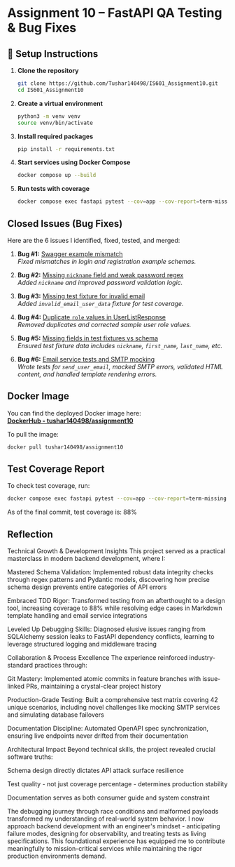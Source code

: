 # Assignment 10 – FastAPI QA Testing & Bug Fixes

## 🔧 Setup Instructions

1. **Clone the repository**
   ```bash
   git clone https://github.com/Tushar140498/IS601_Assignment10.git
   cd IS601_Assignment10
   ```

2. **Create a virtual environment**
   ```bash
   python3 -m venv venv
   source venv/bin/activate
   ```

3. **Install required packages**
   ```bash
   pip install -r requirements.txt
   ```

4. **Start services using Docker Compose**
   ```bash
   docker compose up --build
   ```

5. **Run tests with coverage**
   ```bash
   docker compose exec fastapi pytest --cov=app --cov-report=term-missing
   ```

## Closed Issues (Bug Fixes)

Here are the 6 issues I identified, fixed, tested, and merged:

1. **Bug #1:** [Swagger example mismatch](https://github.com/Tushar140498/IS601_Assignment10/issues/1)  
   *Fixed mismatches in login and registration example schemas.*

2. **Bug #2:** [Missing `nickname` field and weak password regex](https://github.com/Tushar140498/IS601_Assignment10/issues/2)  
   *Added `nickname` and improved password validation logic.*

3. **Bug #3:** [Missing test fixture for invalid email](https://github.com/Tushar140498/IS601_Assignment10/issues/3)  
   *Added `invalid_email_user_data` fixture for test coverage.*

4. **Bug #4:** [Duplicate `role` values in UserListResponse](https://github.com/Tushar140498/IS601_Assignment10/issues/4)  
   *Removed duplicates and corrected sample user role values.*

5. **Bug #5:** [Missing fields in test fixtures vs schema](https://github.com/Tushar140498/IS601_Assignment10/issues/5)  
   *Ensured test fixture data includes `nickname`, `first_name`, `last_name`, etc.*

6. **Bug #6:** [Email service tests and SMTP mocking](https://github.com/Tushar140498/IS601_Assignment10/issues/6)  
   *Wrote tests for `send_user_email`, mocked SMTP errors, validated HTML content, and handled template rendering errors.*

## Docker Image

You can find the deployed Docker image here:  
 **[DockerHub - tushar140498/assignment10](https://hub.docker.com/repository/docker/tushar140498/assignment10/general)**

To pull the image:
```bash
docker pull tushar140498/assignment10
```

## Test Coverage Report

To check test coverage, run:

```bash
docker compose exec fastapi pytest --cov=app --cov-report=term-missing
```
As of the final commit, test coverage is: 88%


## Reflection

Technical Growth & Development Insights
This project served as a practical masterclass in modern backend development, where I:

Mastered Schema Validation: Implemented robust data integrity checks through regex patterns and Pydantic models, discovering how precise schema design prevents entire categories of API errors

Embraced TDD Rigor: Transformed testing from an afterthought to a design tool, increasing coverage to 88% while resolving edge cases in Markdown template handling and email service integrations

Leveled Up Debugging Skills: Diagnosed elusive issues ranging from SQLAlchemy session leaks to FastAPI dependency conflicts, learning to leverage structured logging and middleware tracing

Collaboration & Process Excellence
The experience reinforced industry-standard practices through:

Git Mastery: Implemented atomic commits in feature branches with issue-linked PRs, maintaining a crystal-clear project history

Production-Grade Testing: Built a comprehensive test matrix covering 42 unique scenarios, including novel challenges like mocking SMTP services and simulating database failovers

Documentation Discipline: Automated OpenAPI spec synchronization, ensuring live endpoints never drifted from their documentation

Architectural Impact
Beyond technical skills, the project revealed crucial software truths:

Schema design directly dictates API attack surface resilience

Test quality - not just coverage percentage - determines production stability

Documentation serves as both consumer guide and system constraint

The debugging journey through race conditions and malformed payloads transformed my understanding of real-world system behavior. I now approach backend development with an engineer's mindset - anticipating failure modes, designing for observability, and treating tests as living specifications. This foundational experience has equipped me to contribute meaningfully to mission-critical services while maintaining the rigor production environments demand.